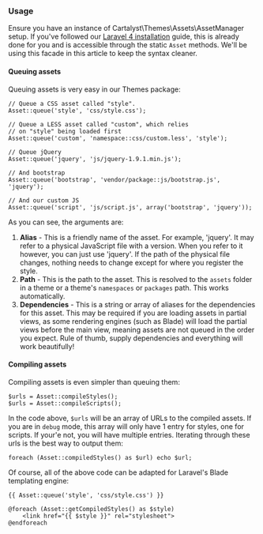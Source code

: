 ### Usage

Ensure you have an instance of Cartalyst\Themes\Assets\AssetManager setup. If you've followed our [Laravel 4 installation](/themes-2/installation/laravel-4) guide, this is already done for you and is accessible through the static `Asset` methods. We'll be using this facade in this article to keep the syntax cleaner.

#### Queuing assets

Queuing assets is very easy in our Themes package:

	// Queue a CSS asset called "style".
	Asset::queue('style', 'css/style.css');
	
	// Queue a LESS asset called "custom", which relies
	// on "style" being loaded first
	Asset::queue('custom', 'namespace::css/custom.less', 'style');
	
	// Queue jQuery
	Asset::queue('jquery', 'js/jquery-1.9.1.min.js');
	
	// And bootstrap
	Asset::queue('bootstrap', 'vendor/package::js/bootstrap.js', 'jquery');
	
	// And our custom JS
	Asset::queue('script', 'js/script.js', array('bootstrap', 'jquery'));

As you can see, the arguments are:

1. **Alias** - This is a friendly name of the asset. For example, 'jquery'. It may refer to a physical JavaScript file with a version. When you refer to it however, you can just use 'jquery'. If the path of the physical file changes, nothing needs to change except for where you register the style.
2. **Path** - This is the path to the asset. This is resolved to the `assets` folder in a theme or a theme's `namespaces` or `packages` path. This works automatically.
3. **Dependencies** - This is a string or array of aliases for the dependencies for this asset. This may be required if you are loading assets in partial views, as some rendering engines (such as Blade) will load the partial views before the main view, meaning assets are not queued in the order you expect. Rule of thumb, supply dependencies and everything will work beautifully!

#### Compiling assets

Compiling assets is even simpler than queuing them:

	$urls = Asset::compileStyles();
	$urls = Asset::compileScripts();

In the code above, `$urls` will be an array of URLs to the compiled assets. If you are in `debug` mode, this array will only have 1 entry for styles, one for scripts. If your'e not, you will have multiple entries. Iterating through these urls is the best way to output them:

	foreach (Asset::compiledStyles() as $url) echo $url;

Of course, all of the above code can be adapted for Laravel's Blade templating engine:

	{{ Asset::queue('style', 'css/style.css') }}
	
	@foreach (Asset::getCompiledStyles() as $style)
		<link href="{{ $style }}" rel="stylesheet">
	@endforeach